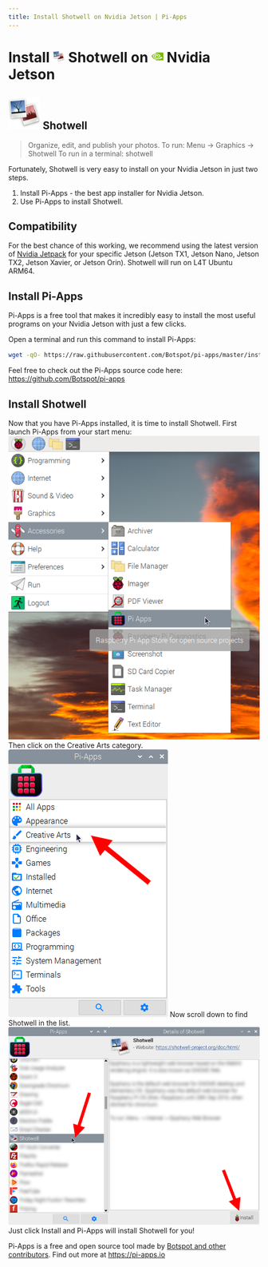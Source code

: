 ```yaml
---
title: Install Shotwell on Nvidia Jetson | Pi-Apps
---
```

<div class="simple-install-content content">

# Install <img src="/img/app-icons/Shotwell/icon-64.png" height=24> Shotwell on <img src=/img/other-icons/nvidia-icon.svg height=24> Nvidia Jetson

## <img src="/img/app-icons/Shotwell/icon-64.png"> Shotwell
> Organize, edit, and publish your photos.
> To run: Menu -> Graphics -> Shotwell
> To run in a terminal: shotwell

Fortunately, Shotwell is very easy to install on your Nvidia Jetson in just two steps.
1. Install Pi-Apps - the best app installer for Nvidia Jetson.
2. Use Pi-Apps to install Shotwell.
</div>
<div class="simple-install-content content">

## Compatibility
For the best chance of this working, we recommend using the latest version of [Nvidia Jetpack](https://developer.nvidia.com/embedded/jetpack-archive) for your specific Jetson (Jetson TX1, Jetson Nano, Jetson TX2, Jetson Xavier, or Jetson Orin).
Shotwell will run on L4T Ubuntu ARM64.
</div>
<div class="simple-install-content content">

## Install Pi-Apps

Pi-Apps is a free tool that makes it incredibly easy to install the most useful programs on your Nvidia Jetson with just a few clicks.

Open a terminal and run this command to install Pi-Apps:
```bash
wget -qO- https://raw.githubusercontent.com/Botspot/pi-apps/master/install | bash
```
Feel free to check out the Pi-Apps source code here: https://github.com/Botspot/pi-apps
</div>
<div class="simple-install-content content">

## Install Shotwell

Now that you have Pi-Apps installed, it is time to install Shotwell.
First launch Pi-Apps from your start menu:
<img src="/img/start-menu.png">
Then click on the Creative Arts category.
<img src="/img/category-selections/Creative Arts.png">
Now scroll down to find Shotwell in the list.
<img src="/img/app-icons/Shotwell/app-selection.png">
Just click Install and Pi-Apps will install Shotwell for you!
</div>
<div class="simple-install-content content">

Pi-Apps is a free and open source tool made by [Botspot and other contributors](/about/#contributors). Find out more at https://pi-apps.io
</div>
